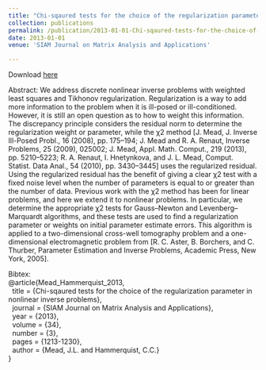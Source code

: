```yaml
---
title: "Chi-sqaured tests for the choice of the regularization parameter in nonlinear inverse problems"
collection: publications
permalink: /publication/2013-01-01-Chi-sqaured-tests-for-the-choice-of-the-regularization-parameter-in-nonlinear-inverse-problems
date: 2013-01-01
venue: 'SIAM Journal on Matrix Analysis and Applications'

---
```

Download [here](https://math.boisestate.edu/~mead/papers/nonlinear.pdf)

Abstract: 
We address discrete nonlinear inverse problems with weighted least squares and
Tikhonov regularization. Regularization is a way to add more information to the problem when
it is ill-posed or ill-conditioned. However, it is still an open question as to how to weight this
information. The discrepancy principle considers the residual norm to determine the regularization
weight or parameter, while the χ2 method [J. Mead, J. Inverse Ill-Posed Probl., 16 (2008), pp. 175–194; J. Mead and R. A. Renaut, Inverse Problems, 25 (2009), 025002; J. Mead, Appl. Math. Comput.,
219 (2013), pp. 5210–5223; R. A. Renaut, I. Hnetynkova, and J. L. Mead, Comput. Statist. Data
Anal., 54 (2010), pp. 3430–3445] uses the regularized residual. Using the regularized residual has
the benefit of giving a clear χ2 test with a fixed noise level when the number of parameters is equal
to or greater than the number of data. Previous work with the χ2 method has been for linear
problems, and here we extend it to nonlinear problems. In particular, we determine the appropriate
χ2 tests for Gauss–Newton and Levenberg–Marquardt algorithms, and these tests are used to find a
regularization parameter or weights on initial parameter estimate errors. This algorithm is applied to
a two-dimensional cross-well tomography problem and a one-dimensional electromagnetic problem
from [R. C. Aster, B. Borchers, and C. Thurber, Parameter Estimation and Inverse Problems,
Academic Press, New York, 2005].

Bibtex:<br>
@article{Mead_Hammerquist_2013,<br>
&nbsp;  title = {Chi-sqaured tests for the choice of the regularization parameter in nonlinear inverse problems},<br>
&nbsp;  journal = {SIAM Journal on Matrix Analysis and Applications},<br>
&nbsp;  year = {2013},<br>
&nbsp;  volume = {34},<br>
&nbsp;  number = {3},<br>
&nbsp;  pages = {1213-1230},<br>
&nbsp;  author = {Mead, J.L. and Hammerquist, C.C.}<br>}
